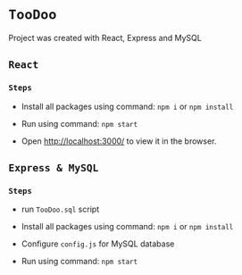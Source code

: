 # `TooDoo`

Project was created with React, Express and MySQL

## `React`

### `Steps`

- Install all packages using command: `npm i` or `npm install`

- Run using command: `npm start`

- Open [http://localhost:3000/](http://localhost:3000/) to view it in the browser.


## `Express & MySQL`

### `Steps`

- run `TooDoo.sql` script

- Install all packages using command: `npm i` or `npm install`

- Configure `config.js` for MySQL database

- Run using command: `npm start`